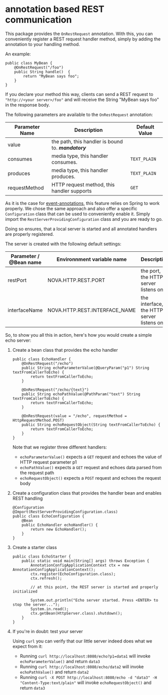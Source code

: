 # annotation based REST communication

This package provides the ```OnRestRequest``` annotation. With this, you can conveniently register a REST request
handler method, simply by adding the annotation to your handling method. 

An example:

```
public class MyBean {
    @OnRestRequest("/foo")
    public String handle()  {
        return "MyBean says foo";
    }
}
```

If you declare your method this way, clients can send a REST request to ```"http://<your server>/foo"``` and
will receive the String "MyBean says foo" in the response body.

The following parameters are available to the ```OnRestRequest``` annotation:

| Parameter Name | Description | Default Value |
|----------------|-------------|---------------|
| value | the path, this handler is bound to. ___mandatory___ |  |
| consumes | media type, this handler consumes. | ```TEXT_PLAIN``` |
| produces | media type, this handler produces. | ```TEXT_PLAIN``` |
| requestMethod | HTTP request method, this handler supports | ```GET``` |

 
As it is the case for [event-annotations](../event-annotations/README.md), this feature relies on Spring
to work properly. We chose the same approach and also offer a specific ```Configuration``` class that 
can be used to conveniently enable it. Simply import the ```RestServerProvidingConfiguration``` class and you are
ready to go.
 
Doing so ensures, that a local server is started and all annotated handlers are properly registered.
 
The server is created with the following default settings:

| Parameter / @Bean name | Environnment variable name    | Description                               | Default value |
|------------------------|-------------------------------|-------------------------------------------|---------------|
| restPort               | NOVA.HTTP.REST.PORT           | the port, the HTTP server listens on      | 8080          |
| interfaceName          | NOVA.HTTP.REST.INTERFACE_NAME | the interface, the HTTP server listens on | "0.0.0.0"     |

So, to show you all this in action, here's how you would create a simple echo server:

1. Create a bean class that provides the echo handler
    
    ```
    public class EchoHandler {
        @OnRestRequest("/echo")
        public String echoParameterValue(@QueryParam("p1") String textFromCallerToEcho) {
            return textFromCallerToEcho;
        }
    
        @OnRestRequest("/echo/{text}")
        public String echoPathValue(@PathParam("text") String textFromCallerToEcho) {
            return textFromCallerToEcho;
        }
    
        @OnRestRequest(value = "/echo", requestMethod = HttpRequestMethod.POST)
        public String echoRequestObject(String textFromCallerToEcho) {
            return textFromCallerToEcho;
        }
    }
    ```
    
    Note that we register three different handlers:
    * ```echoParameterValue()``` expects a ```GET``` request and echoes the value of HTTP request parameter p1
    * ```echoPathValue()``` expects a ```GET``` request and echoes data parsed from the request path
    * ```echoRequestObject()``` expects a ```POST``` request and echoes the request body
    
1. Create a configuration class that provides the handler bean and enables REST handling
    
    ```
    @Configuration
    @Import(RestServerProvidingConfiguration.class)
    public class EchoConfiguration {
        @Bean
        public EchoHandler echoHandler() {
            return new EchoHandler();
        }
    }
    ```
    
1. Create a starter class
    
    ```
    public class EchoStarter {
        public static void main(String[] args) throws Exception {
            AnnotationConfigApplicationContext ctx = new AnnotationConfigApplicationContext();
            ctx.register(EchoConfiguration.class);
            ctx.refresh();
    
            // at this point, the REST server is started and properly initialized
            
            System.out.println("Echo server started. Press <ENTER> to stop the server...");
            System.in.read();
            ctx.getBean(HttpServer.class).shutdown();
        }
    }
    ```
        
1. If you're in doubt: test your server

   Using ```curl``` you can verify that our little server indeed does what we expect from it:
   
   * Running ```curl http://localhost:8080/echo?p1=data1``` will invoke ```echoParameterValue()``` 
   and return ```data3```
   * Running ```curl http://localhost:8080/echo/data2``` will invoke ```echoPathValue()``` 
   and return ```data2```
   * Running ```curl -X POST http://localhost:8080/echo -d "data3" -H "Content-Type:text/plain"```
    will invoke ```echoRequestObject()``` and return ```data3```
     